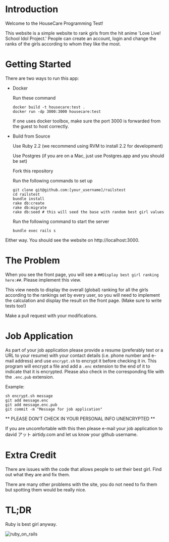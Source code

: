 # Introduction

Welcome to the HouseCare Programming Test!

This website is a simple website to rank girls from the hit anime 'Love Live! School Idol Project.' People can create an account, login and change the ranks of the girls according to whom they like the most.

# Getting Started

There are two ways to run this app:
- Docker
  
  Run these command
  ```
  docker build -t housecare:test .
  docker run -dp 3000:3000 housecare:test
   ``` 
  If one uses docker toolbox, make sure the port 3000 is forwarded from the guest to host correctly. 

- Build from Source
  
  Use Ruby 2.2 (we recommend using RVM to install 2.2 for development)

  Use Postgres (if you are on a Mac, just use Postgres.app and you should be set)

  Fork this repository

  Run the following commands to set up

  ```
  git clone git@github.com:[your_username]/railstest
  cd railstest
  bundle install
  rake db:create
  rake db:migrate
  rake db:seed # this will seed the base with random best girl values
  ```

  Run the following command to start the server

  ```
  bundle exec rails s
  ```

Either way. You should see the website on http://localhost:3000.

# The Problem

When you see the front page, you will see a `##Display best girl ranking here:##`. Please implement this view.

This view needs to display the overall (global) ranking for all the girls according to the rankings set by every user, so you will need to implement the calculation and display the result on the front page. (Make sure to write tests too!)

Make a pull request with your modifications.

# Job Application

As part of your job application please provide a resume (preferably text or a URL to your resume) with your contact details (i.e. phone number and e-mail address) and use `encrypt.sh` to encrypt it before checking it in. This program will encrypt a file and add a `.enc` extension to the end of it to indicate that it is encrypted. Please also check in the corresponding file with the `.enc.pub` extension.

Example: 

```
sh encrypt.sh message
git add message.enc
git add message.enc.pub
git commit -m "Message for job application"
```

** PLEASE DON'T CHECK IN YOUR PERSONAL INFO UNENCRYPTED **

If you are uncomfortable with this then please e-mail your job application to david アット airtidy.com and let us know your github username.

# Extra Credit

There are issues with the code that allows people to set their best girl. Find out what they are and fix them.

There are many other problems with the site, you do not need to fix them but spotting them would be really nice.

# TL;DR

Ruby is best girl anyway.

![ruby_on_rails](https://user-images.githubusercontent.com/874280/27848793-d4c76a40-6182-11e7-832a-116ca89ea40d.png)
